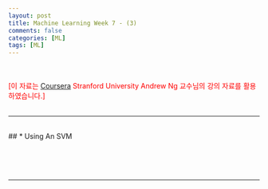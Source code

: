 ```yaml
---
layout: post
title: Machine Learning Week 7 - (3)
comments: false
categories: [ML]
tags: [ML]
---
```


<br><br>
<span style="color:red">[이 자료는 [Coursera](https://www.coursera.org/) Stranford University Andrew Ng 교수님의 강의 자료를 활용하였습니다.]</span>
<br><br>


<hr><br>
## * Using An SVM

<br>

<br>

<br><br>
<hr>
<br>

<br><br><br><br>
